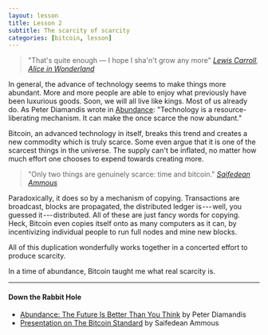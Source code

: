```yaml
---
layout: lesson
title: Lesson 2
subtitle: The scarcity of scarcity
categories: [bitcoin, lesson]
---
```


> "That's quite enough — I hope I sha'n't grow any more"
> <cite>[Lewis Carroll][carroll], [Alice in Wonderland][alice]</cite>

In general, the advance of technology seems to make things more
abundant. More and more people are able to enjoy what previously have
been luxurious goods. Soon, we will all live like kings. Most of us
already do. As Peter Diamandis wrote in [Abundance]: "Technology is a
resource-liberating mechanism. It can make the once scarce the now
abundant."

Bitcoin, an advanced technology in itself, breaks this trend and creates
a new commodity which is truly scarce. Some even argue that it is one of
the scarcest things in the universe. The supply can't be inflated, no
matter how much effort one chooses to expend towards creating more.

> "Only two things are genuinely scarce: time and bitcoin."
> <cite>[Saifedean Ammous][bitcoin-standard-presentation]</cite>

Paradoxically, it does so by a mechanism of copying. Transactions are
broadcast, blocks are propagated, the distributed ledger is --- well,
you guessed it --- distributed. All of these are just fancy words for
copying. Heck, Bitcoin even copies itself onto as many computers as it
can, by incentivizing individual people to run full nodes and mine new
blocks.

All of this duplication wonderfully works together in a concerted effort
to produce scarcity.

In a time of abundance, Bitcoin taught me what real scarcity is.

---

#### Down the Rabbit Hole

- [Abundance: The Future Is Better Than You Think][Abundance] by Peter Diamandis
- [Presentation on The Bitcoin Standard][bitcoin-standard-presentation] by Saifedean Ammous

<!-- Down the Rabbit Hole -->
[Abundance]: https://www.diamandis.com/abundance
[bitcoin-standard-presentation]: https://www.bayernlb.de/internet/media/de/ir/downloads_1/bayernlb_research/sonderpublikationen_1/bitcoin_munich_may_28.pdf

<!-- Wikipedia -->
[alice]: https://en.wikipedia.org/wiki/Alice%27s_Adventures_in_Wonderland
[carroll]: https://en.wikipedia.org/wiki/Lewis_Carroll
